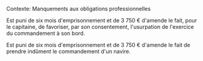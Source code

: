 Contexte: Manquements aux obligations professionnelles

Est puni de six mois d'emprisonnement et de 3 750 € d'amende le fait, pour le capitaine, de favoriser, par son consentement, l'usurpation de l'exercice du commandement à son bord.

Est puni de six mois d'emprisonnement et de 3 750 € d'amende le fait de prendre indûment le commandement d'un navire.